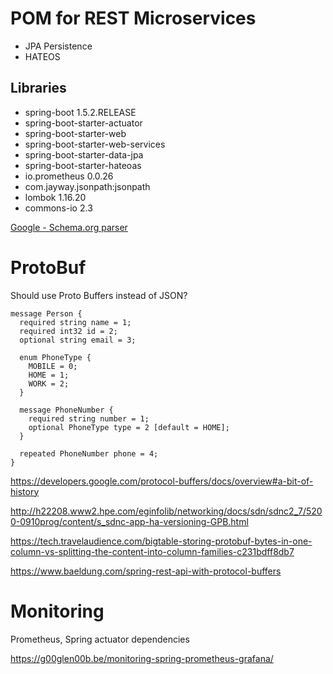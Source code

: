 # POM for REST Microservices

 * JPA Persistence
 * HATEOS


## Libraries

* spring-boot 1.5.2.RELEASE
* spring-boot-starter-actuator
* spring-boot-starter-web
* spring-boot-starter-web-services
* spring-boot-starter-data-jpa
* spring-boot-starter-hateoas
* io.prometheus 0.0.26
* com.jayway.jsonpath:jsonpath
* lombok 1.16.20
* commons-io 2.3


[Google - Schema.org parser](https://github.com/google/schemaorg-java)

# ProtoBuf

Should use Proto Buffers instead of JSON?

```
message Person {
  required string name = 1;
  required int32 id = 2;
  optional string email = 3;

  enum PhoneType {
    MOBILE = 0;
    HOME = 1;
    WORK = 2;
  }

  message PhoneNumber {
    required string number = 1;
    optional PhoneType type = 2 [default = HOME];
  }

  repeated PhoneNumber phone = 4;
}
```

https://developers.google.com/protocol-buffers/docs/overview#a-bit-of-history	

http://h22208.www2.hpe.com/eginfolib/networking/docs/sdn/sdnc2_7/5200-0910prog/content/s_sdnc-app-ha-versioning-GPB.html

https://tech.travelaudience.com/bigtable-storing-protobuf-bytes-in-one-column-vs-splitting-the-content-into-column-families-c231bdff8db7

https://www.baeldung.com/spring-rest-api-with-protocol-buffers


# Monitoring

Prometheus, Spring actuator dependencies

https://g00glen00b.be/monitoring-spring-prometheus-grafana/